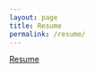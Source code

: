 ```yaml
---
layout: page
title: Resume
permalink: /resume/
---
```


[Resume](https://gitmor.github.io/index-traditional.html)
